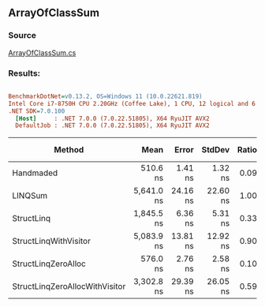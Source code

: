 ﻿## ArrayOfClassSum

### Source
[ArrayOfClassSum.cs](../../src/StructLinq.Benchmark/ArrayOfClassSum.cs)

### Results:
``` ini

BenchmarkDotNet=v0.13.2, OS=Windows 11 (10.0.22621.819)
Intel Core i7-8750H CPU 2.20GHz (Coffee Lake), 1 CPU, 12 logical and 6 physical cores
.NET SDK=7.0.100
  [Host]     : .NET 7.0.0 (7.0.22.51805), X64 RyuJIT AVX2
  DefaultJob : .NET 7.0.0 (7.0.22.51805), X64 RyuJIT AVX2


```
|                         Method |       Mean |    Error |   StdDev | Ratio |   Gen0 | Allocated | Alloc Ratio |
|------------------------------- |-----------:|---------:|---------:|------:|-------:|----------:|------------:|
|                      Handmaded |   510.6 ns |  1.41 ns |  1.32 ns |  0.09 |      - |         - |        0.00 |
|                        LINQSum | 5,641.0 ns | 24.16 ns | 22.60 ns |  1.00 | 0.0076 |      48 B |        1.00 |
|                     StructLinq | 1,845.5 ns |  6.36 ns |  5.31 ns |  0.33 | 0.0134 |      64 B |        1.33 |
|          StructLinqWithVisitor | 5,083.9 ns | 13.81 ns | 12.92 ns |  0.90 | 0.0076 |      40 B |        0.83 |
|            StructLinqZeroAlloc |   576.0 ns |  2.76 ns |  2.58 ns |  0.10 |      - |         - |        0.00 |
| StructLinqZeroAllocWithVisitor | 3,302.8 ns | 29.39 ns | 26.05 ns |  0.59 |      - |         - |        0.00 |
